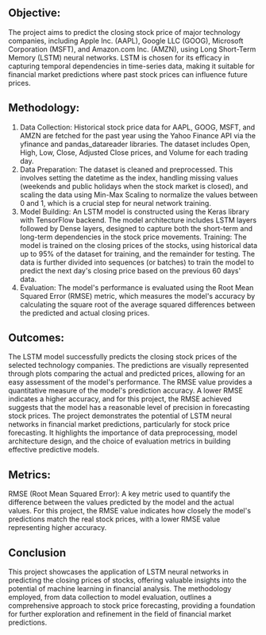 ## Objective:
The project aims to predict the closing stock price of major technology companies, including Apple Inc. (AAPL), Google LLC (GOOG), Microsoft Corporation (MSFT), and Amazon.com Inc. (AMZN), using Long Short-Term Memory (LSTM) neural networks. LSTM is chosen for its efficacy in capturing temporal dependencies in time-series data, making it suitable for financial market predictions where past stock prices can influence future prices.

## Methodology:

1. Data Collection: Historical stock price data for AAPL, GOOG, MSFT, and AMZN are fetched for the past year using the Yahoo Finance API via the yfinance and pandas_datareader libraries. The dataset includes Open, High, Low, Close, Adjusted Close prices, and Volume for each trading day.
2. Data Preparation: The dataset is cleaned and preprocessed. This involves setting the datetime as the index, handling missing values (weekends and public holidays when the stock market is closed), and scaling the data using Min-Max Scaling to normalize the values between 0 and 1, which is a crucial step for neural network training.
3. Model Building: An LSTM model is constructed using the Keras library with TensorFlow backend. The model architecture includes LSTM layers followed by Dense layers, designed to capture both the short-term and long-term dependencies in the stock price movements.
Training: The model is trained on the closing prices of the stocks, using historical data up to 95% of the dataset for training, and the remainder for testing. The data is further divided into sequences (or batches) to train the model to predict the next day's closing price based on the previous 60 days' data.
4. Evaluation: The model's performance is evaluated using the Root Mean Squared Error (RMSE) metric, which measures the model's accuracy by calculating the square root of the average squared differences between the predicted and actual closing prices.

## Outcomes:

The LSTM model successfully predicts the closing stock prices of the selected technology companies. The predictions are visually represented through plots comparing the actual and predicted prices, allowing for an easy assessment of the model's performance.
The RMSE value provides a quantitative measure of the model's prediction accuracy. A lower RMSE indicates a higher accuracy, and for this project, the RMSE achieved suggests that the model has a reasonable level of precision in forecasting stock prices.
The project demonstrates the potential of LSTM neural networks in financial market predictions, particularly for stock price forecasting. It highlights the importance of data preprocessing, model architecture design, and the choice of evaluation metrics in building effective predictive models.


## Metrics:

RMSE (Root Mean Squared Error): A key metric used to quantify the difference between the values predicted by the model and the actual values. For this project, the RMSE value indicates how closely the model's predictions match the real stock prices, with a lower RMSE value representing higher accuracy.


## Conclusion
This project showcases the application of LSTM neural networks in predicting the closing prices of stocks, offering valuable insights into the potential of machine learning in financial analysis. The methodology employed, from data collection to model evaluation, outlines a comprehensive approach to stock price forecasting, providing a foundation for further exploration and refinement in the field of financial market predictions.